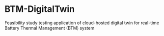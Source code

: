 # BTM-DigitalTwin
Feasibility study testing application of cloud-hosted digital twin for real-time Battery Thermal Management (BTM) system
